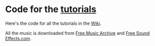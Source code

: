 # Code for the [tutorials](https://github.com/faiface/beep/wiki)

Here's the code for all the tutorials in the [Wiki](https://github.com/faiface/beep/wiki/Hello,-Beep!).

All the music is downloaded from [Free Music Archive](https://freemusicarchive.org) and [Free Sound Effects.com](https://www.freesoundeffects.com/).
